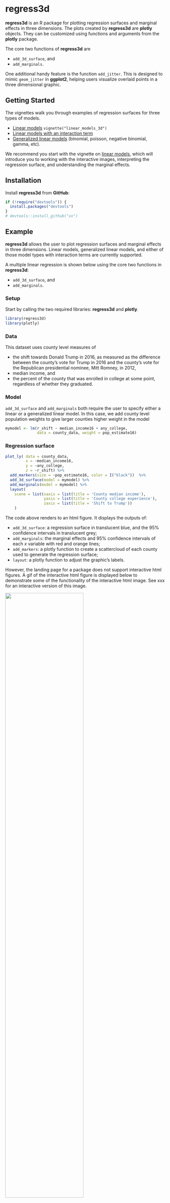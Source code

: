 
<!-- README.md is generated from README.Rmd. Please edit that file -->

# regress3d

<!-- badges: start -->

<!-- badges: end -->

**regress3d** is an R package for plotting regression surfaces and
marginal effects in three dimensions. The plots created by **regress3d**
are **plotly** objects. They can be customized using functions and
arguments from the **plotly** package.

The core two functions of **regress3d** are

- `add_3d_surface`, and
- `add_marginals`.

One additional handy feature is the function `add_jitter`. This is
designed to mimic `geom_jitter` in **ggplot2**, helping users visualize
overlaid points in a three dimensional graphic.

## Getting Started

The vignettes walk you through examples of regression surfaces for three
types of models.

- [Linear models](vignette(%22linear_models_3d%22))
  `vignette("linear_models_3d")`
- [Linear models with an interaction
  term](file:///C:/Users/marciposafm/Dropbox/research/dira/regress3d/docs/articles/linear_models_w_interactions_3d.html)
- [Generalized linear
  models](file:///C:/Users/marciposafm/Dropbox/research/dira/regress3d/docs/articles/generalized_linear_models_3d.html)
  (binomial, poisson, negative binomial, gamma, etc).

We recommend you start with the vignette on [linear
models](file:///C:/Users/marciposafm/Dropbox/research/dira/regress3d/docs/articles/linear_models_3d.html),
which will introduce you to working with the interactive images,
interpreting the regression surface, and understanding the marginal
effects.

## Installation

Install **regress3d** from **GitHub**:

``` r
if (!require("devtools")) {
  install.packages("devtools")
}
# devtools::install_github("xx")
```

## Example

**regress3d** allows the user to plot regression surfaces and marginal
effects in three dimensions. Linear models, generalized linear models,
and either of those model types with interaction terms are currently
supported.

A multiple linear regression is shown below using the core two functions
in **regress3d**:

- `add_3d_surface`, and
- `add_marginals`.

### Setup

Start by calling the two required libraries: **regress3d** and
**plotly**.

``` r
library(regress3d)
library(plotly)
```

### Data

This dataset uses county level measures of

- the shift towards Donald Trump in 2016, as measured as the difference
  between the county’s vote for Trump in 2016 and the county’s vote for
  the Republican presidential nominee, Mitt Romney, in 2012,
- median income, and
- the percent of the county that was enrolled in college at some point,
  regardless of whether they graduated.

### Model

`add_3d_surface` and `add_marginals` both require the user to specify
either a linear or a generalized linear model. In this case, we add
county level population weights to give larger counties higher weight in
the model

``` r
mymodel <- lm(r_shift ~ median_income16 + any_college, 
              data = county_data, weight = pop_estimate16)
```

### Regression surface

``` r
plot_ly( data = county_data,
         x = ~median_income16,
         y = ~any_college,
         z = ~r_shift) %>%
  add_markers(size = ~pop_estimate16, color = I("black"))  %>%
  add_3d_surface(model = mymodel) %>%
  add_marginals(model = mymodel) %>%
  layout( 
    scene = list(xaxis = list(title = 'County median income'),
                 yaxis = list(title = 'County college experience'),
                 zaxis = list(title = 'Shift to Trump'))
    )
```

The code above renders to an html figure. It displays the outputs of:

- `add_3d_surface`: a regression surface in translucent blue, and the
  95% confidence intervals in translucent grey;
- `add_marginals`: the marginal effects and 95% confidence intervals of
  each $x$ variable with red and orange lines;
- `add_markers`: a plotly function to create a scattercloud of each
  county used to generate the regression surface;
- `layout`: a plotly function to adjust the graphic’s labels.

However, the landing page for a package does not support interactive
html figures. A gif of the interactive html figure is displayed below to
demonstrate some of the functionality of the interactive html image. See
xxx for an interactive version of this image.

<img src="man/figures/regression rotating.gif" width="70%" />

This graphic corresponds to the following results.

<table style="text-align:center">

<tr>

<td colspan="2" style="border-bottom: 1px solid black">

</td>

</tr>

<tr>

<td style="text-align:left">

</td>

<td>

% shift to Trump, 2012-2016
</td>

</tr>

<tr>

<td colspan="2" style="border-bottom: 1px solid black">

</td>

</tr>

<tr>

<td style="text-align:left">

County median income (\$1,000s)
</td>

<td>

-0.013
</td>

</tr>

<tr>

<td style="text-align:left">

</td>

<td>

(0.007)
</td>

</tr>

<tr>

<td style="text-align:left">

</td>

<td>

</td>

</tr>

<tr>

<td style="text-align:left">

County college experience
</td>

<td>

-0.344<sup>\*</sup>
</td>

</tr>

<tr>

<td style="text-align:left">

</td>

<td>

(0.012)
</td>

</tr>

<tr>

<td style="text-align:left">

</td>

<td>

</td>

</tr>

<tr>

<td style="text-align:left">

Constant
</td>

<td>

20.103<sup>\*</sup>
</td>

</tr>

<tr>

<td style="text-align:left">

</td>

<td>

(0.512)
</td>

</tr>

<tr>

<td style="text-align:left">

</td>

<td>

</td>

</tr>

<tr>

<td colspan="2" style="border-bottom: 1px solid black">

</td>

</tr>

<tr>

<td style="text-align:left">

Observations
</td>

<td>

3,111
</td>

</tr>

<tr>

<td style="text-align:left">

Adjusted R<sup>2</sup>
</td>

<td>

0.371
</td>

</tr>

<tr>

<td colspan="2" style="border-bottom: 1px solid black">

</td>

</tr>

<tr>

<td style="text-align:left">

<em>Note:</em>
</td>

<td style="text-align:right">

\* p\<0.05
</td>

</tr>

</table>
